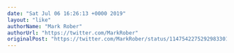 ```yaml
---
date: "Sat Jul 06 16:26:13 +0000 2019"
layout: "like"
authorName: "Mark Rober"
authorUrl: "https://twitter.com/MarkRober"
originalPost: "https://twitter.com/MarkRober/status/1147542275292983301"
---
```

